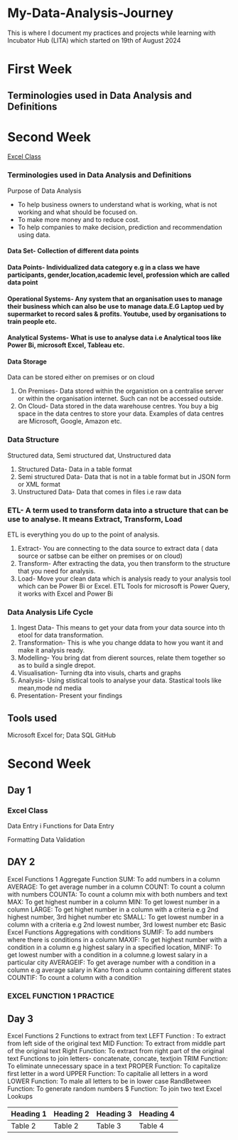 # My-Data-Analysis-Journey

This is where I document my practices and projects  while learning with Incubator Hub (LITA) which started on 19th of August 2024

# First Week 
Terminologies used in Data Analysis and Definitions 
-----
# Second Week
[Excel Class](#excel-class)

### Terminologies used in Data Analysis and Definitions 
  Purpose of Data Analysis
- To help business owners to understand what is working, what is not working and what should be focused on.
- To make more money and to reduce cost. 
- To help companies to make decision, prediction and recommendation using data.
#### Data Set- Collection of different data points
#### Data Points- Individualized data category e.g in a class we have participants, gender,location,academic level, profession which are called data point
#### Operational Systems- Any system that an organisation uses to manage their business which can also be use to manage data.E.G Laptop ued by supermarket to record sales & profits. Youtube, used by organisations to train people etc.
#### Analytical Systems- What is use to analyse data i.e Analytical toos like Power Bi, microsoft Excel, Tableau etc.
#### Data Storage
Data can be stored either on premises or on cloud
1. On Premises- Data stored within the organistion on a centralise server or within the organisation internet. Such can not be accessed outside.
2. On Cloud- Data stored in the data warehouse centres. You buy a big space in the data centres to store your data. Examples of data centres are Microsoft, Google, Amazon etc.
### Data Structure
Structured data, Semi structured dat, Unstructured data
1. Structured Data- Data in a table format
2. Semi structured Data- Data that is not in a table format but in JSON form or XML format
3. Unstructured Data- Data that comes in files i.e raw data
### ETL- A term used to transform data into a structure that can be use to analyse. It means Extract, Transform, Load
ETL is everything you do up to the point of analysis.
1. Extract- You are connecting to the data source to extract data ( data source or satbse can be either on premises or on cloud)
2. Transform- After extracting the data, you then transform to the structure that you need for analysis.
3. Load- Move your clean data which is analysis ready to your analysis tool which can be Power Bi or Excel.
ETL Tools for microsoft is Power Query, it works with Excel and Power Bi
### Data Analysis Life Cycle
1. Ingest Data- This means to get your data from your data source into th etool for data transformation.
2. Transformation- This is whe you change ddata to how you want it and make it analysis ready.
3. Modelling- You bring dat from dierent sources, relate them together so as to build a single drepot.
4. Visualisation- Turning dta into visuls, charts and graphs
5. Analysis- Using stistical tools to analyse your data. Stastical tools like mean,mode nd media
6. Presentation- Present your findings
## Tools used
Microsoft Excel for;
Data 
SQL
GitHub   
# Second Week 
## Day 1
### Excel Class
Data Entry
 i Functions for Data Entry


Formatting
Data Validation
## DAY 2
Excel Functions 1
Aggregate Function
SUM: To add numbers in a column
AVERAGE: To get average number in a column
COUNT: To count a column with numbers
COUNTA: To count a column mix with both numbers and text
MAX: To get highest number in a column
MIN: To get lowest number in a column 
LARGE: To get highet number in a column with a criteria e.g 2nd highest number, 3rd highet number etc
SMALL: To get lowest number in a column with a criteria e.g 2nd lowest number, 3rd lowest number etc 
Basic Excel Functions
Aggregations with conditions
SUMIF: To add numbers where there is conditions in a column
MAXIF: To get highest number with a condition in a column e.g highest salary in a specified location,
MINIF: To get lowest number with a condition in a columne.g lowest salary in a particular city 
AVERAGEIF: To get average number with a condition in a column e.g average salary in Kano from a column containing different states
COUNTIF: To count a column with a condition
### EXCEL FUNCTION 1 PRACTICE
## Day 3
Excel Functions 2
Functions to extract from text
LEFT Function : To extract from left side of the original text
MID Function: To extract from middle part of the original text
Right Function: To extract from right part of the original text
Functions to join letters- concatenate, concate, textjoin
TRIM Function: To eliminate unnecessary space in a text
PROPER Function: To capitalize first letter in a word
UPPER Function: To capitalie all letters in a word
LOWER Function: To male all letters to be in lower case
RandBetween Function: To generate random numbers
$ Function: To join two text
Excel Lookups

|Heading 1|Heading 2| Heading 3| Heading 4|
|---------|---------|----------|----------|
|Table 2|Table 2|Table 3|Table 4|













